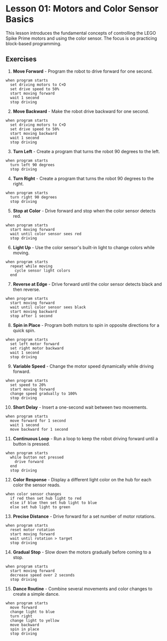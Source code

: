# Lesson 01: Motors and Color Sensor Basics

This lesson introduces the fundamental concepts of controlling the LEGO Spike Prime motors and using the color sensor. The focus is on practicing block-based programming.

## Exercises

1. **Move Forward** - Program the robot to drive forward for one second.

```text
when program starts
  set driving motors to C+D
  set drive speed to 50%
  start moving forward
  wait 1 second
  stop driving
```

2. **Move Backward** - Make the robot drive backward for one second.

```text
when program starts
  set driving motors to C+D
  set drive speed to 50%
  start moving backward
  wait 1 second
  stop driving
```

3. **Turn Left** - Create a program that turns the robot 90 degrees to the left.

```text
when program starts
  turn left 90 degrees
  stop driving
```

4. **Turn Right** - Create a program that turns the robot 90 degrees to the right.

```text
when program starts
  turn right 90 degrees
  stop driving
```

5. **Stop at Color** - Drive forward and stop when the color sensor detects red.

```text
when program starts
  start moving forward
  wait until color sensor sees red
  stop driving
```

6. **Light Up** - Use the color sensor's built-in light to change colors while moving.

```text
when program starts
  repeat while moving
    cycle sensor light colors
  end
```

7. **Reverse at Edge** - Drive forward until the color sensor detects black and then reverse.

```text
when program starts
  start moving forward
  wait until color sensor sees black
  start moving backward
  stop after 1 second
```

8. **Spin in Place** - Program both motors to spin in opposite directions for a quick spin.

```text
when program starts
  set left motor forward
  set right motor backward
  wait 1 second
  stop driving
```

9. **Variable Speed** - Change the motor speed dynamically while driving forward.

```text
when program starts
  set speed to 20%
  start moving forward
  change speed gradually to 100%
  stop driving
```

10. **Short Delay** - Insert a one-second wait between two movements.

```text
when program starts
  move forward for 1 second
  wait 1 second
  move backward for 1 second
```

11. **Continuous Loop** - Run a loop to keep the robot driving forward until a button is pressed.

```text
when program starts
  while button not pressed
    drive forward
  end
  stop driving
```

12. **Color Response** - Display a different light color on the hub for each color the sensor reads.

```text
when color sensor changes
  if red then set hub light to red
  else if blue then set hub light to blue
  else set hub light to green
```

13. **Precise Distance** - Drive forward for a set number of motor rotations.

```text
when program starts
  reset motor rotation
  start moving forward
  wait until rotation > target
  stop driving
```

14. **Gradual Stop** - Slow down the motors gradually before coming to a stop.

```text
when program starts
  start moving forward
  decrease speed over 2 seconds
  stop driving
```

15. **Dance Routine** - Combine several movements and color changes to create a simple dance.

```text
when program starts
  move forward
  change light to blue
  turn right
  change light to yellow
  move backward
  spin in place
  stop driving
```

